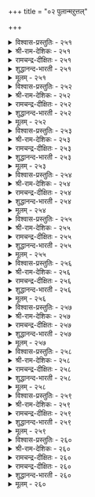 +++
title = "०२ पुलान्मऱुत्तल्"

+++

<details><summary>विश्वास-प्रस्तुतिः - २५१</summary>

तन्नून् पॆरुक्कऱ्कुत् तान्बिऱिदु ऊनुण्बान्  
ऎङ्ङनम् आळुम् अरुळ्?      २५१
</details>

<details><summary>श्री-राम-देशिकः - २५१</summary>

पोषणार्थे स्वदेहस्य कृत्वा यः प्राणिहिंसनम् ।  
तन्मांसभक्षणपरः स दयावान् कथं भवेत् ॥ २५१॥
</details>

<details><summary>रामचन्द्र-दीक्षितः - २५१</summary>

251\. taṉ ūṉ perukkaṟkut tāṉ piṟitu ūṉ uṇpāṉ  
eṅṅaṉam āḷum aruḷ?.

251\. He who fattens on the flesh of animals, can he ever understand the rule of love?  
</details>

<details><summary>शुद्धानन्द-भारती - २५१</summary>

1\. தன்னூன் பெருக்கற்குத் தான்பிறிது ஊனுண்பான்  
எங்ஙனம் ஆளும் அருள்  
What graciousness can one command  
who feeds his flesh by flesh gourmand.        251  
</details>

<details><summary>मूलम् - २५१</summary>

तन्नून् पॆरुक्कऱ्कुत् तान्बिऱिदु ऊनुण्बान्  
ऎङ्ङनम् आळुम् अरुळ्?      २५१
</details>

<details><summary>विश्वास-प्रस्तुतिः - २५२</summary>

पॊरुळाट्चि पोट्रादार्क्कु इल्लै अरुळाट्चि  
आङ्गिल्लै ऊन्दिन् पवर्क्कु।      २५२
</details>

<details><summary>श्री-राम-देशिकः - २५२</summary>

धनस्यारक्षणान्मार्त्यो निर्धनो जायते यथा ।  
तथा मांसशनपरो दयाहीनः प्रकीर्त्यते ॥ २५२॥
</details>

<details><summary>रामचन्द्र-दीक्षितः - २५२</summary>

252\. poruḷ āṭci pōṟṟātārkku illai; aruḷ āṭci  
āṅku illai, ūṉ tiṉpavarkku.

252\. Wealth is not for the unwary. Compassion is not for the flesh-eater.  
</details>

<details><summary>शुद्धानन्द-भारती - २५२</summary>

2\. பொருளாட்சி போற்றாதார்க்கு இல்லை அருளாட்சி  
ஆங்கில்லை ஊன்தின் பவர்க்கு  
The thriftless have no property  
And flesh-eaters have no pity.        252  
</details>

<details><summary>मूलम् - २५२</summary>

पॊरुळाट्चि पोट्रादार्क्कु इल्लै अरुळाट्चि  
आङ्गिल्लै ऊन्दिन् पवर्क्कु।      २५२
</details>

<details><summary>विश्वास-प्रस्तुतिः - २५३</summary>

पडैगॊण्डार् नॆञ्जम्बोल् नन्नूक्कादु ऒण्ड्रन्  
उडल्सुवै उण्डार् मनम्।      २५३
</details>

<details><summary>श्री-राम-देशिकः - २५३</summary>

प्राणिमांसरसास्वाद निमग्नस्य हि मानसम् ।  
घातकस्यात्तश्स्त्रस्य चित्तवन्निर्दयं भवेत् ॥ २५३॥
</details>

<details><summary>रामचन्द्र-दीक्षितः - २५३</summary>

253\. paṭai koṇṭār neñcam pōl naṉṟu ūkkātu-oṉṟaṉ  
uṭal cuvai uṇṭār maṉam.

253\. The heart of a flesh-eater is devoid of love like that of the wielder of a deadly weapon.  
</details>

<details><summary>शुद्धानन्द-भारती - २५३</summary>

3\. படைகொண்டார் நெஞ்சம்போல் நன்றூக்காது ஒன்றன்  
உடல்சுவை உண்டார் மனம்.  
Who wields a steel is steel-hearted  
Who tastes body is hard-hearted.        253  
</details>

<details><summary>मूलम् - २५३</summary>

पडैगॊण्डार् नॆञ्जम्बोल् नन्नूक्कादु ऒण्ड्रन्  
उडल्सुवै उण्डार् मनम्।      २५३
</details>

<details><summary>विश्वास-प्रस्तुतिः - २५४</summary>

रुळल्लदु यादॆनिन् कॊल्लामै कोऱल्  
पॊरुळल्लदु अव्वून् तिनल्।      २५४
</details>

<details><summary>श्री-राम-देशिकः - २५४</summary>

अहिंसैव दया प्रोक्ता हिंसेयमदया मता ।  
प्राणिभांसाशनं लोके पापमाख्यायते ॥ २५४॥
</details>

<details><summary>रामचन्द्र-दीक्षितः - २५४</summary>

254\. 'aruḷ', allatu, yātu?' eṉiṉ,-kollāmai, kōṟal:  
poruḷ allatu, av ūṉ tiṉal.

254\. What is compassion but refraining from killing; what is sin but eating flesh?  
</details>

<details><summary>शुद्धानन्द-भारती - २५४</summary>

4\. அருளல்லது யாதெனில் கொல்லாமை கோறல்  
பொருளல்லது அவ்வூன் தினல்.  
If merciless it is to kill,  
To kill and eat is disgraceful.        254  
</details>

<details><summary>मूलम् - २५४</summary>

रुळल्लदु यादॆनिन् कॊल्लामै कोऱल्  
पॊरुळल्लदु अव्वून् तिनल्।      २५४
</details>

<details><summary>विश्वास-प्रस्तुतिः - २५५</summary>

उण्णामै उळ्ळदु उयिर्निलै ऊनुण्ण  
अण्णात्तल् सॆय्यादु अळऱु।       २५५
</details>

<details><summary>श्री-राम-देशिकः - २५५</summary>

मांसहारोभिवृद्धश्चेत् सदेहं प्राणिनामिह ।  
दुर्लभा स्थितिरेव स्यात् नरकश्चापि जायते ॥ २५५॥
</details>

<details><summary>रामचन्द्र-दीक्षितः - २५५</summary>

255\. uṇṇāmai uḷḷatu uyirnilai; ūṉ uṇṇa,  
aṇṇāttal ceyyātu, aḷaṟu.

255\. Will there be throb of life when there is flesh-eating? Will there be any escape from hell for the flesh-eater?  
</details>

<details><summary>शुद्धानन्द-भारती - २५५</summary>

5\. உண்ணாமை உள்ளது உயிர்நிலை ஊனுண்ண  
அண்ணாத்தல் செய்யாது அளறு  
Off with flesh; a life you save  
The eater hell's mouth shall not waive!        255  
</details>

<details><summary>मूलम् - २५५</summary>

उण्णामै उळ्ळदु उयिर्निलै ऊनुण्ण  
अण्णात्तल् सॆय्यादु अळऱु।       २५५
</details>

<details><summary>विश्वास-प्रस्तुतिः - २५६</summary>

तिनऱ्पॊरुट्टाल् कॊल्लादु उलगॆनिन् यारुम्  
विलैप्पॊरुट्टाल् ऊण्ड्ररुवा रिल्।      २५६
</details>

<details><summary>श्री-राम-देशिकः - २५६</summary>

मांसार्थे न भवेत् प्राणि हिंसा चेदिह भूरिशः ।  
धनार्थे नैव वर्तेरन् मांसविक्रयिणो नराः ॥ २५६॥
</details>

<details><summary>रामचन्द्र-दीक्षितः - २५६</summary>

256\. tiṉaṟporuṭṭāl kollātu ulaku eṉiṉ, yārum  
vilaip poruṭṭāl ūṉ taruvār il.

256\. Would there be meat for sale, if men were not to kill animals for eating flesh?  
</details>

<details><summary>शुद्धानन्द-भारती - २५६</summary>

6\. தினற்பொருட்டால் கொல்லாது உலகெனின் யாரும்  
விலைப்பொருட்டால் ஊன்தருவார் இல்  
None would kill and sell the flesh  
For eating it if they don't wish.        256  
</details>

<details><summary>मूलम् - २५६</summary>

तिनऱ्पॊरुट्टाल् कॊल्लादु उलगॆनिन् यारुम्  
विलैप्पॊरुट्टाल् ऊण्ड्ररुवा रिल्।      २५६
</details>

<details><summary>विश्वास-प्रस्तुतिः - २५७</summary>

उण्णामै वेण्डुम् पुलाअल् पिऱिदॊण्ड्रन्  
पुण्णदु उणर्वार्प् पॆऱिन्।      २५७
</details>

<details><summary>श्री-राम-देशिकः - २५७</summary>

मांसां न भक्षयेत् प्राज्ञः, क्रियमाणे विमर्शने ।  
व्रणो हि प्राणिनां मांसमिति ज्ञानं भवेत् यतः ॥ २५७॥
</details>

<details><summary>रामचन्द्र-दीक्षितः - २५७</summary>

257\. uṇṇāmai vēṇṭum, pulāal-piṟitu oṉṟaṉ  
puṇ; atu uṇarvārp peṟiṉ.

257\. If one realises that meat is nothing but the wound of another creature, one refrains from eating it.  
</details>

<details><summary>शुद्धानन्द-भारती - २५७</summary>

7\. உண்ணாமை வேண்டும் புலாஅல் பிறிதொன்றன்  
புண்ணது உணர்வார்ப் பெறின்  
From eating flesh men must abstain  
If they but feel the being's pain.        257  
</details>

<details><summary>मूलम् - २५७</summary>

उण्णामै वेण्डुम् पुलाअल् पिऱिदॊण्ड्रन्  
पुण्णदु उणर्वार्प् पॆऱिन्।      २५७
</details>

<details><summary>विश्वास-प्रस्तुतिः - २५८</summary>

सॆयिरिन् तलैप्पिरिन्द काट्चियार् उण्णार्  
उयिरिन् तलैप्पिरिन्द ऊन्।      २५८
</details>

<details><summary>श्री-राम-देशिकः - २५८</summary>

निर्दुष्टज्ञान सम्पन्नास्त्रिदोषण विवर्जिताः ।  
शरीरं प्राणरहितं शवं मत्वा न भुञ्जते ॥ २५८॥
</details>

<details><summary>रामचन्द्र-दीक्षितः - २५८</summary>

258\. ceyiriṉ talaip pirinta kāṭciyār uṇṇār,  
uyiriṉ talaippirinta ūṉ.

258\. Men of clear vision abstain from the flesh of a slaughtered animal.  
</details>

<details><summary>शुद्धानन्द-भारती - २५८</summary>

8\. செயிரின் தலைப்பிரிந்த காட்சியார் உண்ணார்  
உயிரின் தலைப்பிரிந்த ஊன்.  
Whose mind from illusion is freed  
Refuse on lifeless flesh to feed.        258  
</details>

<details><summary>मूलम् - २५८</summary>

सॆयिरिन् तलैप्पिरिन्द काट्चियार् उण्णार्  
उयिरिन् तलैप्पिरिन्द ऊन्।      २५८
</details>

<details><summary>विश्वास-प्रस्तुतिः - २५९</summary>

अविसॊरिन् दायिरम् वेट्टलिन् ऒण्ड्रन्  
उयिर्सॆगुत् तुण्णामै नण्ड्रु।      २५९
</details>

<details><summary>श्री-राम-देशिकः - २५९</summary>

नानायागविधानेन जायमानात् फलादपि ।  
मांसाहारपरित्यागाच्छ्रेपः फलमवाप्यते ॥ २५९॥
</details>

<details><summary>रामचन्द्र-दीक्षितः - २५९</summary>

259\. avi corintu āyiram vēṭṭaliṉ, oṉṟaṉ  
uyir cekuttu uṇṇāmai naṉṟu.

259\. Far nobler than a thousand oblations on fire is an act of abstinence from flesh.  
</details>

<details><summary>शुद्धानन्द-भारती - २५९</summary>

9\. அவிசொரிந் தாயிரம் வேட்டலின் ஒன்றன்  
உயிர்செகுத் துண்ணாமை நன்று.  
Not to-kill-and-eat, truly  
Excels thousand pourings of ghee!        259  
</details>

<details><summary>मूलम् - २५९</summary>

अविसॊरिन् दायिरम् वेट्टलिन् ऒण्ड्रन्  
उयिर्सॆगुत् तुण्णामै नण्ड्रु।      २५९
</details>

<details><summary>विश्वास-प्रस्तुतिः - २६०</summary>

कॊल्लान् पुलालै मऱुत्तानैक् कैगूप्पि  
ऎल्ला उयिरुन् दॊऴुम्।      २६०
</details>

<details><summary>श्री-राम-देशिकः - २६०</summary>

प्राणिहिंसा विरहितं विमुखं मांसभक्षणे ।  
सर्वे देवा नराश्चैव विनमन्ति नरोत्तमम् ॥ २६०॥
</details>

<details><summary>रामचन्द्र-दीक्षितः - २६०</summary>

260\. kollāṉ, pulālai maṟuttāṉaik kaikūppi,  
ellā uyirum toḻum.

260\. The whole world folds its hands in prayer to one who kills not and abjures flesh.
</details>

<details><summary>रामचन्द्र-दीक्षितः - २६०</summary>

260\. kollāṉ, pulālai maṟuttāṉaik kaikūppi,  
ellā uyirum toḻum.

260\. The whole world folds its hands in prayer to one who kills not and abjures flesh.

</details>

<details><summary>शुद्धानन्द-भारती - २६०</summary>

10\. கொல்லான் புலாலை மறுத்தானைக் கைகூப்பி  
எல்லா உயிரும் தொழும்  
All lives shall lift their palms to him  
Who eats not flesh nor kills with whim.        260  
</details>

<details><summary>मूलम् - २६०</summary>

कॊल्लान् पुलालै मऱुत्तानैक् कैगूप्पि  
ऎल्ला उयिरुन् दॊऴुम्।      २६०
</details>
